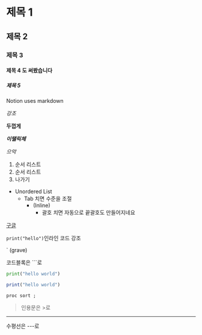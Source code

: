 # 제목 1

## 제목 2

### 제목 3

#### 제목 4 도 써봤습니다

##### 제목 5

Notion uses markdown

*강조* 

**두껍게** 

**_이탤릭체_** 

_으악_ 

1. 순서 리스트
2. 순서 리스트
3. 나가기



* Unordered List
  * Tab 치면 수준을 조절
    * (Inline)
      * 괄호 치면 자동으로 끝괄호도 만들어지네요



[구글](https://www.google.com)





`print("hello")`인라인 코드 강조

` (grave)

코드블록은 ```로 

```python
print("hello world")
```

```R
print("hello world")
```

```sas
proc sort ;	
```

> 인용문은 >로

---

수평선은 ---로 




